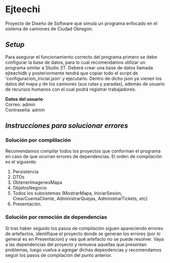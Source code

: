 # **Ejteechi**
Proyecto de Diseño de Software que simula un programa enfocado en el sistema de camiones de Ciudad Obregón.
## ***Setup***
Para asegurar el funcionamiento correcto del programa primero se debe configurar la base de datos, para lo cual recomendamos utilizar un programa similar a Studio 3T. Deberá crear una base de datos llamada ejteechidb y posteriormente tendrá que copiar todo el script de 'configuracion_inicial.json' y ejecutarlo. Dentro de dicho json ya vienen los datos del mapa y de los camiones (sus rutas y paradas), además de usuario de recursos humanos con el cual podrá registrar trabajadores.  

**Datos del usuario**  
Correo: admin  
Contraseña: admin
## ***Instrucciones para solucionar errores***
### **Solución por complilación**
Recomendamos compilar todos los proyectos que conforman el programa en caso de que ocurran errores de dependencias. El orden de compilación es el siguiente:
1. Persistencia
2. DTOs
3. ObtenerImagenesMapa
4. ObjetosNegocio
5. Todos los subsistemas (MostrarMapa, IniciarSesion, CrearCuentaCliente, AdministrarQuejas, AdministrarTickets, etc)
6. Presentación.

### **Solución por remoción de dependencias**
Si tras haber seguido los pasos de compilación siguen apareciendo errores de artefactos, identifique el proyecto donde se generan los errores (por lo general es en Presentacion) y vea qué artefacto no se puede resolver. Vaya a las dependencias del proyecto y remueva aquellas que presentan problemas, luego vuelva a agregar dichas dependencias y recomendamos seguir los pasos de compilación del punto anterior.